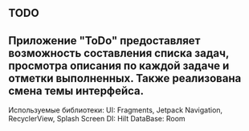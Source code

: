 TODO
---
Приложение "ToDo" предоставляет возможность составления списка задач, просмотра описания по каждой задаче и отметки выполненных. Также реализована смена темы интерфейса.
---
Используемые библиотеки:
UI: Fragments, Jetpack Navigation, RecyclerView, Splash Screen
DI: Hilt
DataBase: Room
